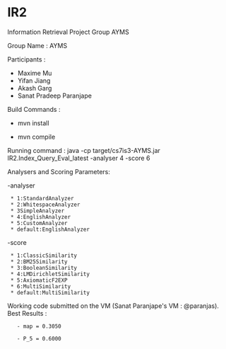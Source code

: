 # IR2
Information Retrieval Project Group AYMS

Group Name : AYMS

Participants :
- Maxime Mu
- Yifan Jiang
-  Akash Garg
- Sanat Pradeep Paranjape



Build Commands :

- mvn install
  
- mvn compile


Running command :
java -cp target/cs7is3-AYMS.jar IR2.Index_Query_Eval_latest -analyser 4 -score 6

Analysers and Scoring Parameters:

-analyser

     * 1:StandardAnalyzer
     * 2:WhitespaceAnalyzer
     * 3SimpleAnalyzer
     * 4:EnglishAnalyzer
     * 5:CustomAnalyzer
     * default:EnglishAnalyzer
     
-score

     * 1:ClassicSimilarity
     * 2:BM25Similarity
     * 3:BooleanSimilarity
     * 4:LMDirichletSimilarity
     * 5:AxiomaticF2EXP
     * 6:MultiSimilarity
     * default:MultiSimilarity


Working code submitted on the VM (Sanat Paranjape's VM : @paranjas).
Best Results :

       - map = 0.3050

       - P_5 = 0.6000
